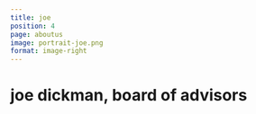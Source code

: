 ```yaml
---
title: joe
position: 4
page: aboutus
image: portrait-joe.png
format: image-right
---
```


# joe dickman, board of advisors